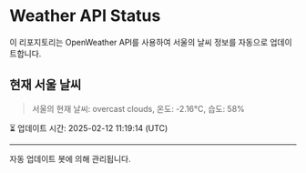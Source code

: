 
# Weather API Status

이 리포지토리는 OpenWeather API를 사용하여 서울의 날씨 정보를 자동으로 업데이트합니다.

## 현재 서울 날씨
> 서울의 현재 날씨: overcast clouds, 온도: -2.16°C, 습도: 58%

⏳ 업데이트 시간: 2025-02-12 11:19:14 (UTC)

---
자동 업데이트 봇에 의해 관리됩니다.
